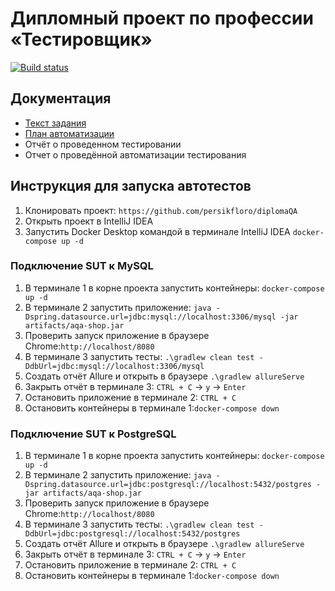 # Дипломный проект по профессии «Тестировщик»
[![Build status](https://ci.appveyor.com/api/projects/status/2216p48d5m6rtdcm?svg=true)](https://ci.appveyor.com/project/persikfloro/diplomaqa)
## Документация
* [Текст задания](https://github.com/netology-code/qa-diploma/blob/master/README.md)
* [План автоматизации](Plan.md)
* Отчёт о проведенном тестировании
* Отчет о проведённой автоматизации тестирования
## Инструкция для запуска автотестов
1. Клонировать проект: `https://github.com/persikfloro/diplomaQA`
2. Открыть проект в IntelliJ IDEA
3. Запустить Docker Desktop командой в терминале IntelliJ IDEA `docker-compose up -d`
### Подключение SUT к MySQL
1. В терминале 1 в корне проекта запустить контейнеры: `docker-compose up -d`
2. В терминале 2 запустить приложение: `java -Dspring.datasource.url=jdbc:mysql://localhost:3306/mysql -jar artifacts/aqa-shop.jar`
3. Проверить запуск приложение в браузере Сhrome:`http://localhost/8080`
4. В терминале 3 запустить тесты: `.\gradlew clean test -DdbUrl=jdbc:mysql://localhost:3306/mysql`
5. Создать отчёт Allure и открыть в браузере `.\gradlew allureServe`
6. Закрыть отчёт в терминале 3: `CTRL + C` -> `y` -> `Enter`
7. Остановить приложение в терминале 2: `CTRL + C`
8. Остановить контейнеры в терминале 1:`docker-compose down`

### Подключение SUT к PostgreSQL
1. В терминале 1 в корне проекта запустить контейнеры: `docker-compose up -d`
2. В терминале 2 запустить приложение: `java -Dspring.datasource.url=jdbc:postgresql://localhost:5432/postgres -jar artifacts/aqa-shop.jar`
3. Проверить запуск приложение в браузере Сhrome:`http://localhost/8080`
5. В терминале 3 запустить тесты: `.\gradlew clean test -DdbUrl=jdbc:postgresql://localhost:5432/postgres`
6. Создать отчёт Allure и открыть в браузере `.\gradlew allureServe`
7. Закрыть отчёт в терминале 3: `CTRL + C` -> `y` -> `Enter`
8. Остановить приложение в терминале 2: `CTRL + C`
9. Остановить контейнеры в терминале 1:`docker-compose down`
